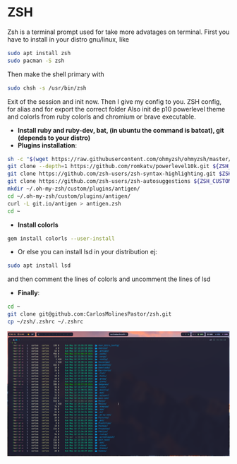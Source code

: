 # ZSH
Zsh is a terminal prompt used for take more advatages on terminal.
First you have to install in your distro gnu/linux, like
```bash
sudo apt install zsh
sudo pacman -S zsh
```
Then make the shell primary with
```bash
sudo chsh -s /usr/bin/zsh
```
Exit of the session and init now.
Then I give my config to you.
ZSH config, for alias and for export the correct folder
Also init de p10 powerlevel theme and colorls from ruby colorls and chromium or brave executable.

- **Install ruby and ruby-dev, bat, (in ubuntu the command is batcat), git (depends to your distro)**
- **Plugins installation**:
```bash
sh -c "$(wget https://raw.githubusercontent.com/ohmyzsh/ohmyzsh/master/tools/install.sh -O -)"
git clone --depth=1 https://github.com/romkatv/powerlevel10k.git ${ZSH_CUSTOM:-$HOME/.oh-my-zsh/custom}/themes/powerlevel10k
git clone https://github.com/zsh-users/zsh-syntax-highlighting.git $ZSH_CUSTOM/plugins/zsh-syntax-highlighting
git clone https://github.com/zsh-users/zsh-autosuggestions ${ZSH_CUSTOM:-~/.oh-my-zsh/custom}/plugins/zsh-autosuggestions
mkdir ~/.oh-my-zsh/custom/plugins/antigen/
cd ~/.oh-my-zsh/custom/plugins/antigen/
curl -L git.io/antigen > antigen.zsh
cd ~
```

- **Install colorls**
```bash
gem install colorls --user-install
```
- Or else you can install lsd in your distribution ej:
```bash
sudo apt install lsd
```
and then comment the lines of colorls and uncomment the lines of lsd

- **Finally**:
```bash
cd ~
git clone git@github.com:CarlosMolinesPastor/zsh.git
cp ~/zsh/.zshrc ~/.zshrc
```
<div style='text-align: center';>
  
![](https://github.com/CarlosMolinesPastor/zsh/blob/main/2024-05-13T01%3A51%3A04%2C617649219%2B02%3A00.png)

</div>
